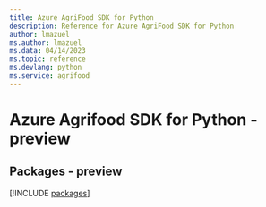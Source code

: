 ```yaml
---
title: Azure AgriFood SDK for Python
description: Reference for Azure AgriFood SDK for Python
author: lmazuel
ms.author: lmazuel
ms.data: 04/14/2023
ms.topic: reference
ms.devlang: python
ms.service: agrifood
---
```

# Azure Agrifood SDK for Python - preview
## Packages - preview
[!INCLUDE [packages](agrifood-index.md)]